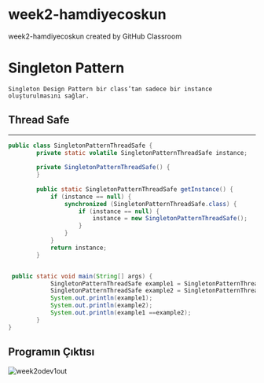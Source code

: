 # week2-hamdiyecoskun
week2-hamdiyecoskun created by GitHub Classroom

# Singleton Pattern
` Singleton Design Pattern bir class’tan sadece bir instance oluşturulmasını sağlar. `
## Thread Safe
---
```java
public class SingletonPatternThreadSafe {
        private static volatile SingletonPatternThreadSafe instance;
    
        private SingletonPatternThreadSafe() {
        }
        
        public static SingletonPatternThreadSafe getInstance() {
            if (instance == null) {
                synchronized (SingletonPatternThreadSafe.class) {
                    if (instance == null) {
                        instance = new SingletonPatternThreadSafe();
                    }
                }
            }
            return instance;
        }


 public static void main(String[] args) {
            SingletonPatternThreadSafe example1 = SingletonPatternThreadSafe.getInstance();
            SingletonPatternThreadSafe example2 = SingletonPatternThreadSafe.getInstance();
            System.out.println(example1);
            System.out.println(example2);
            System.out.println(example1 ==example2);
        }
}
```
## Programın Çıktısı

![week2odev1out](https://user-images.githubusercontent.com/30255482/176276832-1563a882-2505-473c-9847-e2da8bb3e675.png)

